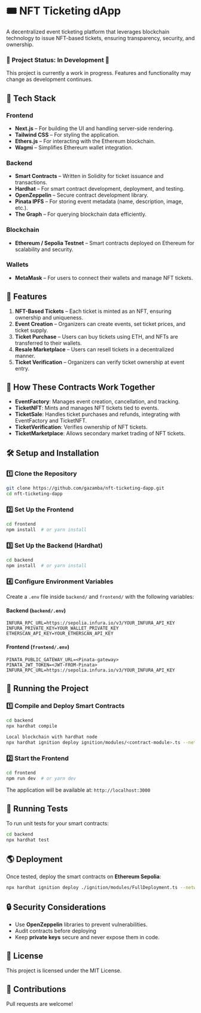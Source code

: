 # 🎟️ NFT Ticketing dApp

A decentralized event ticketing platform that leverages blockchain technology to issue NFT-based tickets, ensuring transparency, security, and ownership.

### 🚧 **Project Status: In Development** 🚧

This project is currently a work in progress. Features and functionality may change as development continues.

## 🚀 Tech Stack

### **Frontend**

- **Next.js** – For building the UI and handling server-side rendering.
- **Tailwind CSS** – For styling the application.
- **Ethers.js** – For interacting with the Ethereum blockchain.
- **Wagmi** – Simplifies Ethereum wallet integration.

### **Backend**

- **Smart Contracts** – Written in Solidity for ticket issuance and transactions.
- **Hardhat** – For smart contract development, deployment, and testing.
- **OpenZeppelin** – Secure contract development library.
- **Pinata IPFS** – For storing event metadata (name, description, image, etc.).
- **The Graph** – For querying blockchain data efficiently.

### **Blockchain**

- **Ethereum / Sepolia Testnet** – Smart contracts deployed on Ethereum for scalability and security.

### **Wallets**

- **MetaMask** – For users to connect their wallets and manage NFT tickets.

## 📌 Features

1. **NFT-Based Tickets** – Each ticket is minted as an NFT, ensuring ownership and uniqueness.
2. **Event Creation** – Organizers can create events, set ticket prices, and ticket supply.
3. **Ticket Purchase** – Users can buy tickets using ETH, and NFTs are transferred to their wallets.
4. **Resale Marketplace** – Users can resell tickets in a decentralized manner.
5. **Ticket Verification** – Organizers can verify ticket ownership at event entry.

## 🔗 How These Contracts Work Together

- **EventFactory**: Manages event creation, cancellation, and tracking.
- **TicketNFT**: Mints and manages NFT tickets tied to events.
- **TicketSale**: Handles ticket purchases and refunds, integrating with EventFactory and TicketNFT.
- **TicketVerification**: Verifies ownership of NFT tickets.
- **TicketMarketplace**: Allows secondary market trading of NFT tickets.

## 🛠 Setup and Installation

### **1️⃣ Clone the Repository**

```sh
git clone https://github.com/gazamba/nft-ticketing-dapp.git
cd nft-ticketing-dapp
```

### **2️⃣ Set Up the Frontend**

```sh
cd frontend
npm install  # or yarn install
```

### **3️⃣ Set Up the Backend (Hardhat)**

```sh
cd backend
npm install  # or yarn install
```

### **4️⃣ Configure Environment Variables**

Create a `.env` file inside `backend/` and `frontend/` with the following variables:

#### **Backend (`backend/.env`)**

```
INFURA_RPC_URL=https://sepolia.infura.io/v3/YOUR_INFURA_API_KEY
INFURA_PRIVATE_KEY=YOUR_WALLET_PRIVATE_KEY
ETHERSCAN_API_KEY=YOUR_ETHERSCAN_API_KEY
```

#### **Frontend (`frontend/.env`)**

```
PINATA_PUBLIC_GATEWAY_URL=<Pinata-gateway>
PINATA_JWT_TOKEN=<JWT-FROM-Pinata>
INFURA_RPC_URL=https://sepolia.infura.io/v3/YOUR_INFURA_API_KEY
```

## 🚀 Running the Project

### **1️⃣ Compile and Deploy Smart Contracts**

```sh
cd backend
npx hardhat compile

Local blockchain with hardhat node
npx hardhat ignition deploy ignition/modules/<contract-module>.ts --network localhost

```

### **2️⃣ Start the Frontend**

```sh
cd frontend
npm run dev  # or yarn dev
```

The application will be available at: `http://localhost:3000`

## 🧪 Running Tests

To run unit tests for your smart contracts:

```sh
cd backend
npx hardhat test
```

## 🌎 Deployment

Once tested, deploy the smart contracts on **Ethereum Sepolia**:

```sh
npx hardhat ignition deploy ./ignition/modules/FullDeployment.ts --network sepolia
```

## 🔒 Security Considerations

- Use **OpenZeppelin** libraries to prevent vulnerabilities.
- Audit contracts before deploying
- Keep **private keys** secure and never expose them in code.

## 📜 License

This project is licensed under the MIT License.

## 🤝 Contributions

Pull requests are welcome!
